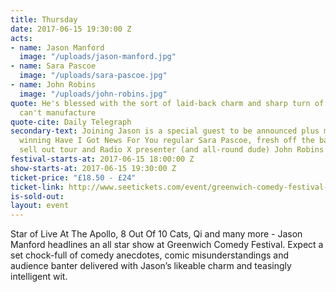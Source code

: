 ```yaml
---
title: Thursday
date: 2017-06-15 19:30:00 Z
acts:
- name: Jason Manford
  image: "/uploads/jason-manford.jpg"
- name: Sara Pascoe
  image: "/uploads/sara-pascoe.jpg"
- name: John Robins
  image: "/uploads/john-robins.jpg"
quote: He's blessed with the sort of laid-back charm and sharp turn of phrase you
  can't manufacture
quote-cite: Daily Telegraph
secondary-text: Joining Jason is a special guest to be announced plus multi-award
  winning Have I Got News For You regular Sara Pascoe, fresh off the back of a huge
  sell out tour and Radio X presenter (and all-round dude) John Robins as host.
festival-starts-at: 2017-06-15 18:00:00 Z
show-starts-at: 2017-06-15 19:30:00 Z
ticket-price: "£18.50 - £24"
ticket-link: http://www.seetickets.com/event/greenwich-comedy-festival-jason-manford/big-top-greenwich-comedy-festival/985933/
is-sold-out: 
layout: event
---
```


Star of Live At The Apollo, 8 Out Of 10 Cats, Qi and many more - Jason Manford headlines an all star show at Greenwich Comedy Festival. Expect a set chock-full of comedy anecdotes, comic misunderstandings and audience banter delivered with Jason’s likeable charm and teasingly intelligent wit.